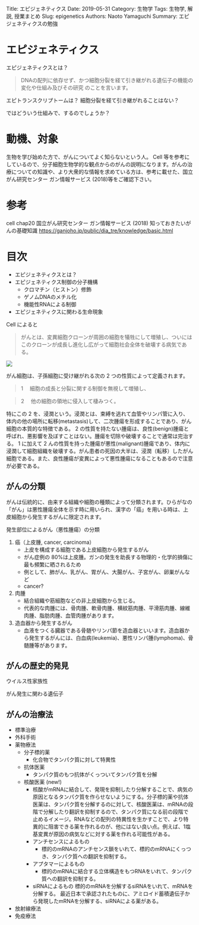 Title: エピジェネティクス
Date: 2019-05-31
Category: 生物学
Tags: 生物学, 解説, 授業まとめ
Slug: epigenetics
Authors: Naoto Yamaguchi
Summary: エピジェネティクスの勉強


# エピジェネティクス

エピジェネティクスとは？
> DNAの配列に依存せず、かつ細胞分裂を経て引き継がれる遺伝子の機能の変化や仕組み及びその研究
のことを言います。


エピトランスクリプトームは？
細胞分裂を経て引き継がれることはない？

ではどういう仕組みで、するのでしょうか？

# 動機、対象

生物を学び始めた方で、がんについてよく知らないという人。
Cell 等を参考にしているので、分子細胞生物学的な観点からのがんの説明になります。がんの治療についての知識や、より大衆的な情報を求めている方は、参考に載せた、国立がん研究センター ガン情報サービス (2018)等をご確認下さい。

# 参考

cell chap20
国立がん研究センター ガン情報サービス (2018)
知っておきたいがんの基礎知識
https://ganjoho.jp/public/dia_tre/knowledge/basic.html

# 目次

  * エピジェネティクスとは？
  * エピジェネティクス制御の分子機構
    * クロマチン（ヒストン）修飾
    * ゲノムDNAのメチル化
    * 機能性RNAによる制御
  * エピジェネティクスに関わる生命現象

Cell によると

> がんとは、変異細胞クローンが周囲の細胞を犠牲にして増殖し、ついにはこのクローンが成長し進化し広がって細胞社会全体を破壊する病気である。

![](https://paper-attachments.dropbox.com/s_B3B22EDC6578FBAF240D04242C36697E34E90BE462ACB6A923FB4B2FE05F2BDF_1558404445476_image.png)

がん細胞は、子孫細胞に受け継がれる次の 2 つの性質によって定義されます。

> 1 　細胞の成長と分裂に関する制御を無視して増殖し、

> 2 　他の細胞の領地に侵入して棲みつく。

特にこの 2 を、浸潤という。浸潤とは、束縛を逃れて血管やリンパ管に入り、体内の他の場所に転移(metastasis)して、二次腫瘍を形成することであり、がん細胞の本質的な特徴である。
2 の性質を持たない腫瘍は、良性(benign)腫瘍と呼ばれ、悪影響を及ぼすことはない。腫瘍を切除や破壊することで通常は完治する。
1 に加えて 2 んの性質を持った腫瘍が悪性(malignant)腫瘍であり、体内に浸潤して細胞組織を破壊する。がん患者の死因の大半は、浸潤（転移）したがん細胞である。また、良性腫瘍が変異によって悪性腫瘍になることもあるので注意が必要である。

## がんの分類

がんは伝統的に、由来する組織や細胞の種類によって分類されます。ひらがなの「がん」は悪性腫瘍全体を示す時に用いられ、漢字の「癌」を用いる時は、上皮細胞から発生するがんに限定されます。

発生部位によるがん（悪性腫瘍）の分類

1. 癌（上皮腫, cancer, carcinoma）
   * 上皮を構成する細胞である上皮細胞から発生するがん
   * がん症例の 80%は上皮腫。ガンの発生を助長する物理的・化学的損傷に最も頻繁に晒されるため
   * 例として、肺がん、乳がん、胃がん、大腸がん、子宮がん、卵巣がんなど
   * cancer?
2. 肉腫
   * 結合組織や筋細胞などの非上皮細胞から生じる。
   * 代表的な肉腫には、骨肉腫、軟骨肉腫、横紋筋肉腫、平滑筋肉腫、線維肉腫、脂肪肉腫、血管肉腫があります。
3. 造血器から発生するがん
   * 血液をつくる臓器である骨髄やリンパ節を造血器といいます。造血器から発生するがんには、白血病(leukemia)、悪性リンパ腫(lymphoma)、骨髄腫等があります。

## がんの歴史的発見

ウイルス性家族性

がん発生に関わる遺伝子

<a id="cancer_treatment"></a>

## がんの治療法

* 標準治療
* 外科手術
* 薬物療法
    * 分子標的薬
        * 化合物でタンパク質に対して特異性
    * 抗体医薬
        * タンパク質のもつ抗体がくっついてタンパク質を分解
    * 核酸医薬 (new!)
        * 核酸がmRNAに結合して、発現を抑制したり分解することで、病気の原因となるタンパク質を作らせないようにする。分子標的薬や抗体医薬は、タンパク質を分解するのに対して、核酸医薬は、mRNAの段階で分解したり翻訳を抑制するので、タンパク質になる前の段階で止めるイメージ。RNAなどの配列の特異性を生かすことで、より特異的に阻害できる薬を作れるのが、他にはない良い点。例えば、1塩基変異が原因の病気などに対する薬を作れる可能性がある。
        * アンチセンスによるもの
            * 標的のmRNAのアンチセンス鎖をいれて、標的のmRNAにくっつき、タンパク質への翻訳を抑制する。
        * アプタマーによるもの
            * 標的のmRNAに結合する立体構造をもつRNAをいれて、タンパク質への翻訳を抑制する。
        * siRNAによるもの
            標的のmRNAを分解するsiRNAをいれて、mRNAを分解する。
            最近日本で承認されたものに、アミロイド蓄積遺伝子から発現したmRNAを分解する、siRNAによる薬がある。
* 放射線療法
* 免疫療法
